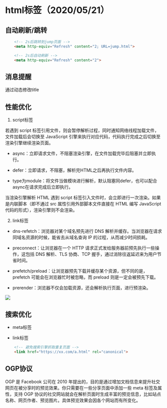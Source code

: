# html标签（2020/05/21）

## 自动刷新/跳转

```html
    <!-- 2s后跳转到jump页面 -->
    <meta http-equiv="Refresh" content="2; URL=jump.html">
```

```html
    <!-- 2s后自动刷新 -->
    <meta http-equiv="Refresh" content="2">
```

## 消息提醒

通过动态修改title

## 性能优化

1. script标签

若遇到 script 标签引用文件，则会暂停解析过程，同时通知网络线程加载文件，文件加载后会切换至 JavaScript 引擎来执行对应代码，代码执行完成之后切换至渲染引擎继续渲染页面。

- async：立即请求文件，不阻塞渲染引擎，在文件加载完毕后阻塞并立即执行。

- defer：立即请求，不阻塞，解析完HTML之后再执行文件内容。

- type为module：将文件当做模块进行解析，默认阻塞同defer，也可以配合async在请求完成后立即执行。

当渲染引擎解析 HTML 遇到 script 标签引入文件时，会立即进行一次渲染。如果是内联脚本（即不通过 src 属性引用外部脚本文件直接在 HTML 编写 JavaScript 代码的形式），渲染引擎则不会渲染。

2. link标签

- dns-refetch：浏览器对某个域名预先进行 DNS 解析并缓存。当浏览器在请求同域名资源的时候，能省去从域名查询 IP 的过程，从而减少时间损耗。

- preconnect：让浏览器在一个 HTTP 请求正式发给服务器前预先执行一些操作，这包括 DNS 解析、TLS 协商、TCP 握手，通过消除往返延迟来为用户节省时间。

- prefetch/preload：让浏览器预先下载并缓存某个资源，但不同的是，prefetch 可能会在浏览器忙时被忽略，而 preload 则是一定会被预先下载。

- prerender：浏览器不仅会加载资源，还会解析执行页面，进行预渲染。

![](https://s0.lgstatic.com/i/image/M00/07/0E/Ciqc1F647j-AFiBtAABWh7ld3uA965.png)

## 搜索优化

- meta标签

- link标签

```html
    <!-- 避免搜索引擎抓取重复页面 -->
    <link href="https://xx.com/a.html" rel="canonical">
```

## OGP协议

OGP 是 Facebook 公司在 2010 年提出的，目的是通过增加文档信息来提升社交网页在被分享时的预览效果。你只需要在一些分享页面中添加一些 meta 标签及属性，支持 OGP 协议的社交网站就会在解析页面时生成丰富的预览信息，比如站点名称、网页作者、预览图片。具体预览效果会因各个网站而有所变化。